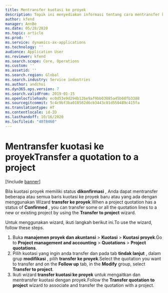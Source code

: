 ```yaml
---
title: Mentransfer kuotasi ke proyek
description: Topik ini menyediakan informasi tentang cara mentransfer kuotasi ke proyek baru atau lama.
author: kfend
manager: AnnBe
ms.date: 05/28/2020
ms.topic: article
ms.prod: ''
ms.service: dynamics-ax-applications
ms.technology: ''
audience: Application User
ms.reviewer: kfend
ms.search.scope: Core, Operations
ms.custom: ''
ms.assetid: ''
ms.search.region: Global
ms.search.industry: Service industries
ms.author: andchoi
ms.dyn365.ops.version: 7
ms.search.validFrom: 2019-01-15
ms.openlocfilehash: ec0d53e9d294b12be9af9bb03885a45b68fb3388
ms.sourcegitcommit: 5c4c9bf3ba018562d6cb3443c01d550489c415fa
ms.translationtype: HT
ms.contentlocale: id-ID
ms.lasthandoff: 10/16/2020
ms.locfileid: "4078460"
---
```

# <a name="transfer-a-quotation-to-a-project"></a><span data-ttu-id="8a1c6-103">Mentransfer kuotasi ke proyek</span><span class="sxs-lookup"><span data-stu-id="8a1c6-103">Transfer a quotation to a project</span></span>

[!include [banner](../includes/banner.md)]

<span data-ttu-id="8a1c6-104">Bila kuotasi proyek memiliki status **dikonfirmasi** , Anda dapat mentransfer beberapa atau semua baris kuotasi ke proyek baru atau yang ada dengan menggunakan Wizard **transfer ke proyek**.</span><span class="sxs-lookup"><span data-stu-id="8a1c6-104">When a project quotation has a status of **Confirmed** , you can transfer some or all the quotation lines to a new or existing project by using the **Transfer to project** wizard.</span></span> 

<span data-ttu-id="8a1c6-105">Untuk menggunakan wizard, ikuti langkah berikut ini.</span><span class="sxs-lookup"><span data-stu-id="8a1c6-105">To use the wizard, follow these steps.</span></span>

1. <span data-ttu-id="8a1c6-106">Buka **manajemen proyek dan akuntansi** > **Kuotasi** > **Kuotasi proyek**.</span><span class="sxs-lookup"><span data-stu-id="8a1c6-106">Go to **Project management and accounting** > **Quotations** > **Project quotations**.</span></span>
2. <span data-ttu-id="8a1c6-107">Pilih kuotasi yang ingin anda transfer dan pada tab **tindak lanjut** , dalam grup **modifikasi** , pilih **transfer ke proyek**.</span><span class="sxs-lookup"><span data-stu-id="8a1c6-107">Select the quotation you want to transfer and on the **Follow up** tab, in the **Modify** group, select **Transfer to project**.</span></span>
3. <span data-ttu-id="8a1c6-108">Ikuti wizard **transfer kuotasi ke proyek** untuk mengaitkan dan mentransfer kuotasi dengan proyek.</span><span class="sxs-lookup"><span data-stu-id="8a1c6-108">Follow the **Transfer quotation to project** wizard to associate and transfer the quotation with a project.</span></span>
